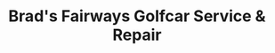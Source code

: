 ---
title: "Brad's Fairways Golfcar Service & Repair"
url: /mesa/brads-fairways-golfcar-service-and-repair/
shop: shop
---